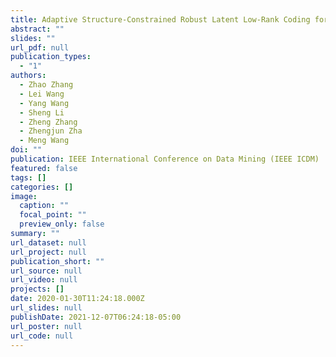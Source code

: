 ```yaml
---
title: Adaptive Structure-Constrained Robust Latent Low-Rank Coding for Image Recovery
abstract: ""
slides: ""
url_pdf: null
publication_types:
  - "1"
authors:
  - Zhao Zhang
  - Lei Wang
  - Yang Wang
  - Sheng Li
  - Zheng Zhang
  - Zhengjun Zha
  - Meng Wang
doi: ""
publication: IEEE International Conference on Data Mining (IEEE ICDM)
featured: false
tags: []
categories: []
image:
  caption: ""
  focal_point: ""
  preview_only: false
summary: ""
url_dataset: null
url_project: null
publication_short: ""
url_source: null
url_video: null
projects: []
date: 2020-01-30T11:24:18.000Z
url_slides: null
publishDate: 2021-12-07T06:24:18-05:00
url_poster: null
url_code: null
---
```

